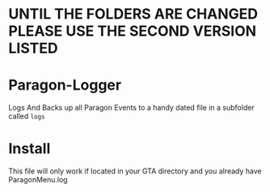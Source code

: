 # UNTIL THE FOLDERS ARE CHANGED PLEASE USE THE SECOND VERSION LISTED

# Paragon-Logger

Logs And Backs up all Paragon Events to a handy dated file in a subfolder called `logs`

# Install

This file will only work if located in your GTA directory and you already have ParagonMenu.log
